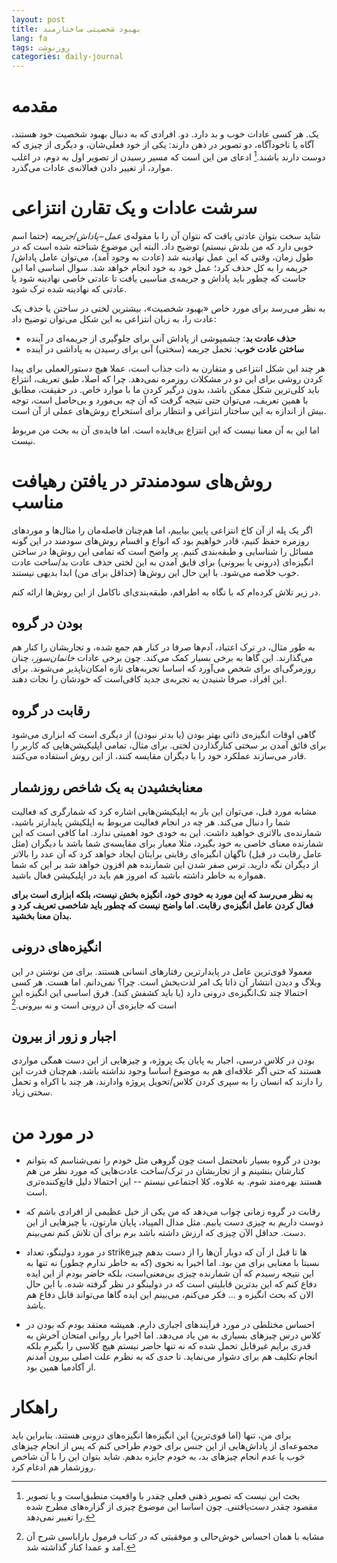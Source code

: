 ```yaml
---
layout: post
title: بهبود شخصیتی ساختارمند
lang: fa
tags: روزنوشت
categories: daily-journal
---
```


# مقدمه
یک. هر کسی عادات خوب و بد دارد. دو. افرادی که به دنبال بهبود شخصیت خود هستند، آگاه یا ناخودآگاه، دو تصویر در ذهن دارند: یکی از خود فعلی‌شان، و دیگری از چیزی که دوست دارند باشند.[^1] ادعای من این است که مسیر رسیدن از تصویر اول به دوم، در اغلب موارد، از تغییر دادن فعالانه‌ی عادات می‌گذرد.

# سرشت عادات و یک تقارن انتزاعی
شاید سخت بتوان عادتی یافت که نتوان آن را با مقوله‌ی *عمل−پاداش/جریمه* (حتما اسم خوبی دارد که من بلدش نیستم) توضیح داد. البته این موضوع شناخته شده است که در طول زمان، وقتی که این عمل نهادینه شد (عادت به وجود آمد)، می‌توان عامل پاداش/جریمه را به کل حذف کرد؛ عمل خود به خود انجام خواهد شد. سوال اساسی اما این جاست که چطور باید پاداش و جریمه‌‌ی مناسبی یافت تا عادتی خاصی نهادینه شود یا عادتی که نهادینه شده ترک شود. 


به نظر می‌رسد برای مورد خاص «بهبود شخصیت»، بیشترین لختی در ساختن یا حذف یک عادت را، به زبان انتزاعی به این شکل می‌توان توضیح داد:

- **حذف عادت بد**: چشمپوشی از پاداش آنی برای جلوگیری از جریمه‌ای در آینده
- **ساختن عادت خوب**: تحمل جریمه (سختی) آنی برای رسیدن به پاداشی در آینده

هر چند این شکل انتزاعی و متقارن به ذات جذاب است، عملا هیچ دستورالعملی برای پیدا کردن روشی برای این دو در مشکلات روزمره نمی‌دهد. چرا که اصلا، طبق تعریف، انتزاع باید کلی‌ترین شکل ممکن باشد، بدون درگیر کردن ما با موارد خاص. در حقیقت، مطابق با همین تعریف، می‌توان حتی نتیجه گرفت که آن چه بی‌مورد و بی‌حاصل است، توجه بیش از اندازه به این ساختار انتزاعی و انتظار برای استخراج روش‌های عملی از آن است.  

اما این به آن معنا نیست که این انتزاع بی‌فایده است. اما فایده‌ی آن به بحث من مربوط نیست.

# روش‌های سودمندتر در یافتن رهیافت مناسب
اگر یک پله از آن کاخ انتزاعی پایین بیاییم، اما هم‌چنان فاصله‌مان را مثال‌ها و موردهای روزمره حفظ کنیم، قادر خواهیم بود که انواع و اقسام روش‌های سودمند در این گونه مسائل را شناسایی و طبقه‌بندی کنیم. پر واضح است که تمامی این روش‌ها در ساختن انگیزه‌‌ای (درونی یا بیرونی) برای فایق آمدن به این لختی حذف عادت بد/ساخت عادت خوب خلاصه می‌شود. با این حال این روش‌ها (حداقل برای من) ابدا بدیهی نیستند.

در زیر تلاش کرده‌ام که با نگاه به اطرافم، طبقه‌بندی‌ای ناکامل از این روش‌ها ارائه کنم.

## بودن در گروه
به طور مثال، در ترک اعتیاد، آدم‌ها صرفا در کنار هم جمع شده، و تجاربشان را کنار هم می‌گذارند. این گاها به برخی بسیار کمک می‌کند. چون برخی عادات *خانمان‌سوز*، چنان روزمرگی‌ای برای شخص می‌آورد که اساسا تجربه‌های تازه امکان‌ناپذیر می‌شوند. برای این افراد، صرفا شنیدن یه تجربه‌ی جدید کافی‌است که خودشان را نجات دهند.


## رقابت در گروه
گاهی اوقات انگیزه‌ی ذاتی بهتر بودن (یا بدتر نبودن) از دیگری است که ابزاری می‌شود برای فائق آمدن بر سختی کنارگذاردن لختی. برای مثال، تمامی اپلیکیشن‌هایی که کاربر را قادر می‌سازند عملکرد خود را با دیگران مقایسه کنند، از این روش استفاده می‌کنند.


## معنابخشیدن به یک شاخص روزشمار
مشابه مورد قبل، می‌توان این بار به اپلیکیشن‌هایی اشاره کرد که شمارگری که فعالیت شما را دنبال می‌کند. هر چه در انجام فعالیت مربوط به اپلکیشن پایدارتر باشید، شمارنده‌ی بالاتری خواهید داشت. این به خودی خود اهمیتی ندارد. اما کافی است که این شمارنده‌ معنای خاصی به خود بگیرد، مثلا معیار برای مقایسه‌ی شما باشد با دیگران (مثل عامل رقابت در قبل) ناگهان انگیزه‌ای رقابتی برایتان ایجاد خواهد کرد که آن عدد را بالاتر از دیگران نگه دارید. ترس صفر شدن این شمارنده هم افزون خواهد شد بر این که شما همواره به خاطر داشته باشید که امروز هم باید در اپلیکیشن فعال باشید.   

**به نظر می‌رسد که این مورد به خودی خود، انگیزه بخش نیست، بلکه ابزاری است برای فعال کردن عامل انگیزه‌ی رقابت. اما واضح نیست که چطور باید شاخصی تعریف کرد و بدان معنا بخشید.**

## انگیزه‌های درونی
معمولا قوی‌ترین عامل در پایدارترین رفتارهای انسانی هستند. برای من نوشتن در این وبلاگ و دیدن انتشار آن ذاتا یک امر لذت‌بخش است. چرا؟ نمی‌دانم. اما هست. هر کسی احتمالا چند تک‌انگیزه‌ی درونی دارد (یا باید کشفش کند). فرق اساسی این انگیزه این است که جایزه‌ی آن درونی است و نه بیرونی.[^2]


## اجبار و زور از بیرون
بودن در کلاس درسی، اجبار به پایان یک پروژه، و چیزهایی از این دست همگی مواردی هستند که حتی اگر علاقه‌ای هم به موضوع اساسا وجود نداشته باشد، هم‌چنان قدرت این را دارند که انسان را به سپری کردن کلاس/تحویل پروژه وادارند، هر چند با اکراه و تحمل سختی زیاد.


# در مورد من

- بودن در گروه بسیار نامحتمل است چون گروهی مثل خودم را نمی‌شناسم که بتوانم کنارشان بنشینم و از تجاربشان در ترک/ساخت عادت‌هایی که مورد نظر من هم هستند بهره‌مند شوم. به علاوه، کلا اجتماعی نیستم -- این احتمالا دلیل قانع‌کننده‌تری است. 

- رقابت در گروه زمانی چواب می‌دهد که من یکی از خیل عظیمی از افرادی باشم که دوست داریم به چیزی دست یابیم. مثل مدال المپیاد، پایان مارتون، یا چیزهایی از این دست. حداقل الآن چیزی که ارزش داشته باشد برم برای آن تلاش کنم نمی‌بینم.

- در مورد دولینگو، تعداد strikeها تا قبل از آن که دوبار آن‌ها را از دست بدهم چیز نسبتا با معنایی برای من بود. اما اخیرا به نحوی (که به خاطر ندارم چطور) نه تنها به این نتیجه رسیدم که آن شمارنده چیزی بی‌معنی‌است، بلکه حاضر بودم از این ایده دفاع کنم که این بدترین قابلیتی است که در دولینگو در نظر گرفته شده. با این حال الان که بحث انگیزه و ... فکر می‌کنم، می‌بینم این ایده گاها می‌تواند قابل دفاع هم باشد.

- احساس مختلطی در مورد فرآیندهای اجباری دارم. همیشه معتقد بودم که بودن در کلاس درس چیزهای بسیاری به من یاد می‌دهد. اما اخیرا بار روانی امتحان آخرش به قدری برایم غیرقابل تحمل شده که نه تنها حاضر نیستم هیچ کلاسی را بگیرم بلکه انجام تکلیف هم برای دشوار می‌نماید. تا حدی که به نظرم علت اصلی بیرون آمدنم از آکادمیا همین بود.

# راهکار
برای من، تنها (اما قوی‌ترین) این انگیزه‌ها انگیزه‌های درونی هستند. بنابراین باید مجموعه‌ای از پاداش‌هایی از این جنس برای خودم طراحی کنم که پس از انجام چیزهای خوب یا عدم انجام چیزهای بد، به خودم جایزه بدهم. شاید بتوان این را با آن شاخص روزشمار هم ادغام کرد.


[^1]: بحث این نیست که تصویر ذهنی فعلی چقدر با واقعیت منطبق‌است و یا تصویر مقصود چقدر دست‌یافتنی. چون اساسا این موضوع چیزی از گزاره‌های مطرح شده را تغییر نمی‌دهد. 

[^2]: مشابه با همان احساس خوش‌حالی و موفقیتی که در کتاب فرمول باراباسی شرح آن آمد و عمدا کنار گذاشته شد. 

